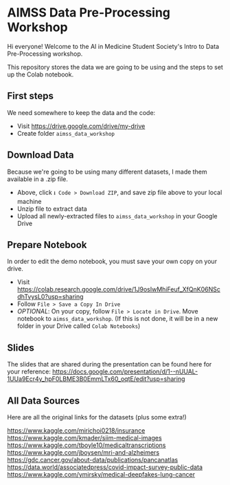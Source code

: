 # AIMSS Data Pre-Processing Workshop
Hi everyone! Welcome to the AI in Medicine Student Society's Intro to Data Pre-Processing workshop.

This repository stores the data we are going to be using and the steps to set up the Colab notebook.

## First steps
We need somewhere to keep the data and the code:
* Visit https://drive.google.com/drive/my-drive
* Create folder `aimss_data_workshop`

## Download Data
Because we're going to be using many different datasets, I made them available in a .zip file.

* Above, click `⭳ Code > Download ZIP`, and save zip file above to your local machine
* Unzip file to extract data
* Upload all newly-extracted files to `aimss_data_workshop` in your Google Drive

## Prepare Notebook
In order to edit the demo notebook, you must save your own copy on your drive.
* Visit https://colab.research.google.com/drive/1J9osIwMhiFeuf_XfQnK06NScdhTvysL0?usp=sharing
* Follow `File > Save a Copy In Drive`
* *OPTIONAL*: On your copy, follow `File > Locate in Drive`.  Move notebook to `aimss_data_workshop`. (If this is not done, it will be in a new folder in your Drive called `Colab Notebooks`)

## Slides
The slides that are shared during the presentation can be found here for your reference:
https://docs.google.com/presentation/d/1--nUUAL-1UUa9Ecr4y_hpF0LBME3B0EmmLTx60_oqtE/edit?usp=sharing

## All Data Sources
Here are all the original links for the datasets (plus some extra!)

https://www.kaggle.com/mirichoi0218/insurance  
https://www.kaggle.com/kmader/siim-medical-images  
https://www.kaggle.com/tboyle10/medicaltranscriptions  
https://www.kaggle.com/jboysen/mri-and-alzheimers  
https://gdc.cancer.gov/about-data/publications/pancanatlas  
https://data.world/associatedpress/covid-impact-survey-public-data  
https://www.kaggle.com/ymirsky/medical-deepfakes-lung-cancer



